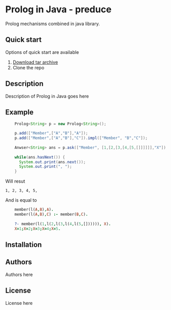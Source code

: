 # Prolog in Java - preduce

Prolog mechanisms combined in java library.

## Quick start

Options of quick start are available
  1. [Download tar archive](http://archive.org)
  1. Clone the repo

## Description

Description of Prolog in Java goes here

## Example

```java
    Prolog<String> p = new Prolog<String>();

    p.add(["Member",["A","B"],"A"]);
    p.add(["Member",["A","B"],"C"]).impl(["Member", "B","C"]);
    
    Anwser<String> ans = p.ask(["Member", [1,[2,[3,[4,[5,[]]]]]],"X"]);
    
    while(ans.hasNext()) {
      System.out.print(ans.next());
      System.out.print(", ");
    }
```

Will resut

`1, 2, 3, 4, 5, `

And is equal to

```prolog
    member(l(A,B),A).
    member(l(A,B),C) :- member(B,C).
    
    ?- member(l(1,l(2,l(3,l(4,l(5,[]))))), X).
    X=1;X=2;X=3;X=4;X=5.
```

## Installation

## Authors
Authors here

## License
License here
